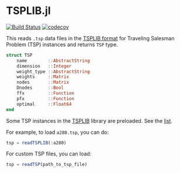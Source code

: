# TSPLIB.jl

[![Build Status](https://github.com/matago/TSPLIB.jl/workflows/CI/badge.svg?branch=master)](https://github.com/matago/TSPLIB.jl/actions?query=workflow%3ACI)
[![codecov](https://codecov.io/gh/matago/TSPLIB.jl/branch/master/graph/badge.svg)](https://codecov.io/gh/matago/TSPLIB.jl)

This reads `.tsp` data files in the [TSPLIB format](http://webhotel4.ruc.dk/~keld/research/LKH/LKH-2.0/DOC/TSPLIB_DOC.pdf) for Traveling Salesman Problem (TSP) instances and returns `TSP` type.

```julia
struct TSP
    name        ::AbstractString
    dimension   ::Integer
    weight_type ::AbstractString
    weights     ::Matrix
    nodes       ::Matrix
    Dnodes      ::Bool
    ffx         ::Function
    pfx         ::Function
    optimal     ::Float64
end
```

Some TSP instances in the [TSPLIB](http://elib.zib.de/pub/mp-testdata/tsp/tsplib/tsplib.html) library are preloaded. See the [list](https://github.com/matago/TSPLIB.jl/tree/master/data/TSPLIB95/tsp).

For example, to load `a280.tsp`, you can do:
```julia
tsp = readTSPLIB(:a280)
```

For custom TSP files, you can load:
```julia
tsp = readTSP(path_to_tsp_file)
```

